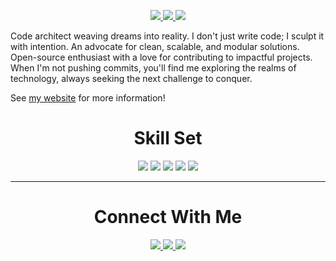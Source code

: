 

<p align="center">
  <a href="https://6496e67cdf9c3f5738a94346--kelvin-njuiri.netlify.app/" target="_blank">
    <img src="https://img.shields.io/static/v1?label=|&message=WEBSITE&color=23555f&style=plastic&logo=react&logo-color=white"/>
  </a>
  <a href="https://www.linkedin.com/in/kelvin-njuiri-37b01a273/" target="_blank">
    <img src="https://img.shields.io/static/v1?label=|&message=LINKED-IN&color=cdf998&style=plastic&logo=linkedin&logo-color=white"/>
  </a>
  <a href="https://twitter.com/k_njuiri" target="_blank">
    <img src="https://img.shields.io/static/v1?label=|&message=TWITTER&color=23555f&style=plastic&logo=twitter&logo-color=white"/>
  </a>
</p>

Code architect weaving dreams into reality. I don't just write code; I sculpt it with intention. An advocate for clean, scalable, and modular solutions. Open-source enthusiast with a love for contributing to impactful projects. When I'm not pushing commits, you'll find me exploring the realms of technology, always seeking the next challenge to conquer.

See [my website](https://6496e67cdf9c3f5738a94346--kelvin-njuiri.netlify.app/) for more information!

<h1 align="center">Skill Set</h1>


<p align="center">
    <img src="https://img.shields.io/static/v1?label=|&message=HTML5&color=23555f&style=plastic&logo=html5"/>
    <img src="https://img.shields.io/static/v1?label=|&message=CSS3&color=285f65&style=plastic&logo=css3"/>
    <img src="https://img.shields.io/static/v1?label=|&message=JAVASCRIPT&color=3c7f5d&style=plastic&logo=javascript"/>
    <img src="https://img.shields.io/static/v1?label=|&message=REACT.JS&color=4a935c&style=plastic&logo=react"/> 
    <img src="https://img.shields.io/static/v1?label=|&message=GIT&color=cbb148&style=plastic&logo=git"/>
</p>



---


<h1 align="center">Connect With Me</h1>



<p align="center">
  <a href="https://6496e67cdf9c3f5738a94346--kelvin-njuiri.netlify.app/" target="_blank">
    <img src="https://img.shields.io/static/v1?label=|&message=WEBSITE&color=23555f&style=plastic&logo=react&logo-color=white"/>
  </a>
  <a href="https://www.linkedin.com/in/kelvin-njuiri-37b01a273/" target="_blank">
    <img src="https://img.shields.io/static/v1?label=|&message=LINKED-IN&color=cdf998&style=plastic&logo=linkedin&logo-color=white"/>
  </a>
  <a href="https://twitter.com/k_njuiri" target="_blank">
    <img src="https://img.shields.io/static/v1?label=|&message=TWITTER&color=23555f&style=plastic&logo=twitter&logo-color=white"/>
  </a>
  
  </a>
  
</p>
